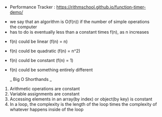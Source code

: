 - Performance Tracker : https://rithmschool.github.io/function-timer-demo/

* we say that an algorithm is O(f(n)) if the number of simple operations the computer
* has to do is eventually less than a constant times f(n), as n increases

- f(n) could be linear (f(n) = n)
- f(n) could be quadratic (f(n) = n\^2)
- f(n) could be constant (f(n) = 1)
- f(n) could be something entirely different

  _ Big O Shorthands _

1. Arithmetic operations are constant
2. Variable assignments are constant
3. Accessing elements in an array(by index) or object(by key) is constant
4. In a loop, the complexity is the length of the loop times the complexity
   of whatever happens inside of the loop

